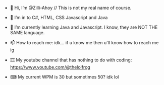 - 👋 Hi, I’m @Zilli-Ahoy // This is not my real name of course.

- 👀 I’m in to C#, HTML, CSS Javascript and Java
- 🌱 I’m currently learning Java and Javascript. I know, they are NOT THE SAME language.

- 📫 How to reach me: idk... if u know me then u'll know how to reach me ig
- 🎞 My youtube channel that has nothing to do with coding: https://www.youtube.com/@thelolfrog 

- ⌨︎ My current WPM is 30 but sometimes 50? idk lol 
<!---
Zilli-Ahoy/Zilli-Ahoy is a ✨ special ✨ repository because its `README.md` (this file) appears on your GitHub profile.
You can click the Preview link to take a look at your changes.
--->
